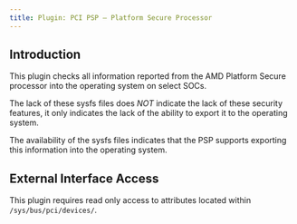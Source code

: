 ```yaml
---
title: Plugin: PCI PSP — Platform Secure Processor
---
```


## Introduction

This plugin checks all information reported from the AMD Platform Secure processor into
the operating system on select SOCs.

The lack of these sysfs files does *NOT* indicate the lack of these security features, it only
indicates the lack of the ability to export it to the operating system.

The availability of the sysfs files indicates that the PSP supports exporting this information
into the operating system.

## External Interface Access

This plugin requires read only access to attributes located within `/sys/bus/pci/devices/`.

